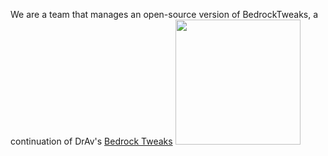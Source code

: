 We are a team that manages an open-source version of BedrockTweaks, a continuation of DrAv's [Bedrock Tweaks](https://bedrocktweaks.net)
<picture>
  <source width="200px" media="(prefers-color-scheme: light)" srcset="https://github-readme-stats.vercel.app/api/pin/?username=BedrockTweaks&repo=resource-packs&theme=light"> <!-- light theme (black text) -->
  <img src="https://github-readme-stats.vercel.app/api/pin/?username=BedrockTweaks&repo=resource-packs&theme=dark"> <!-- dark theme (light text) -->
</picture>
